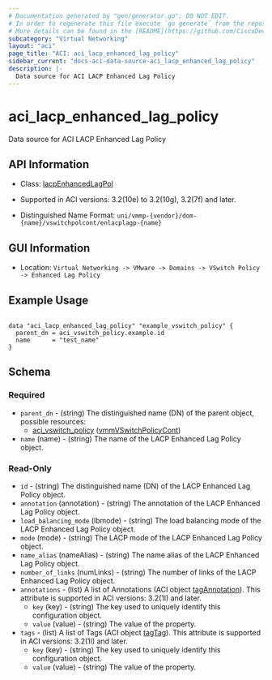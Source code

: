 ```yaml
---
# Documentation generated by "gen/generator.go"; DO NOT EDIT.
# In order to regenerate this file execute `go generate` from the repository root.
# More details can be found in the [README](https://github.com/CiscoDevNet/terraform-provider-aci/blob/master/README.md).
subcategory: "Virtual Networking"
layout: "aci"
page_title: "ACI: aci_lacp_enhanced_lag_policy"
sidebar_current: "docs-aci-data-source-aci_lacp_enhanced_lag_policy"
description: |-
  Data source for ACI LACP Enhanced Lag Policy
---
```


# aci_lacp_enhanced_lag_policy #

Data source for ACI LACP Enhanced Lag Policy

## API Information ##

* Class: [lacpEnhancedLagPol](https://pubhub.devnetcloud.com/media/model-doc-latest/docs/app/index.html#/objects/lacpEnhancedLagPol/overview)

* Supported in ACI versions: 3.2(10e) to 3.2(10g), 3.2(7f) and later.

* Distinguished Name Format: `uni/vmmp-{vendor}/dom-{name}/vswitchpolcont/enlacplagp-{name}`

## GUI Information ##

* Location: `Virtual Networking -> VMware -> Domains -> VSwitch Policy -> Enhanced Lag Policy`

## Example Usage ##

```hcl

data "aci_lacp_enhanced_lag_policy" "example_vswitch_policy" {
  parent_dn = aci_vswitch_policy.example.id
  name      = "test_name"
}

```

## Schema ##

### Required ###

* `parent_dn` - (string) The distinguished name (DN) of the parent object, possible resources:
  - [aci_vswitch_policy](https://registry.terraform.io/providers/CiscoDevNet/aci/latest/docs/resources/vswitch_policy) ([vmmVSwitchPolicyCont](https://pubhub.devnetcloud.com/media/model-doc-latest/docs/app/index.html#/objects/vmmVSwitchPolicyCont/overview))
* `name` (name) - (string) The name of the LACP Enhanced Lag Policy object.

### Read-Only ###

* `id` - (string) The distinguished name (DN) of the LACP Enhanced Lag Policy object.
* `annotation` (annotation) - (string) The annotation of the LACP Enhanced Lag Policy object.
* `load_balancing_mode` (lbmode) - (string) The load balancing mode of the LACP Enhanced Lag Policy object.
* `mode` (mode) - (string) The LACP mode of the LACP Enhanced Lag Policy object.
* `name_alias` (nameAlias) - (string) The name alias of the LACP Enhanced Lag Policy object.
* `number_of_links` (numLinks) - (string) The number of links of the LACP Enhanced Lag Policy object.
* `annotations` - (list) A list of Annotations (ACI object [tagAnnotation](https://pubhub.devnetcloud.com/media/model-doc-latest/docs/app/index.html#/objects/tagAnnotation/overview)). This attribute is supported in ACI versions: 3.2(1l) and later.
    * `key` (key) - (string) The key used to uniquely identify this configuration object.
    * `value` (value) - (string) The value of the property.
* `tags` - (list) A list of Tags (ACI object [tagTag](https://pubhub.devnetcloud.com/media/model-doc-latest/docs/app/index.html#/objects/tagTag/overview)). This attribute is supported in ACI versions: 3.2(1l) and later.
    * `key` (key) - (string) The key used to uniquely identify this configuration object.
    * `value` (value) - (string) The value of the property.
